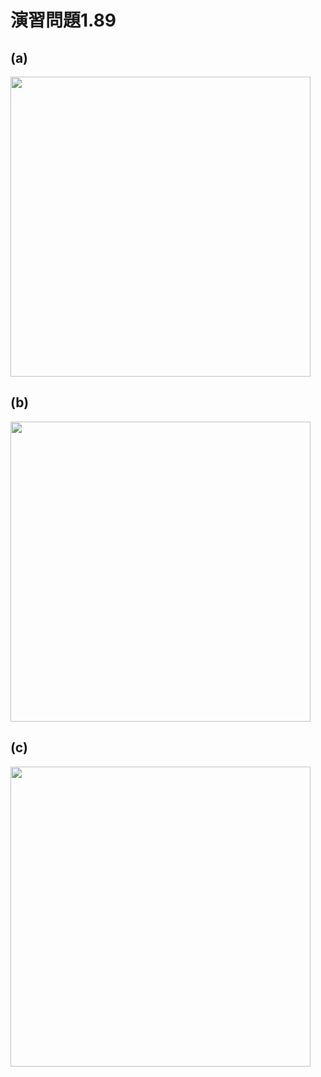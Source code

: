 # 演習問題1.89

## (a)
<img src="https://horie-t.github.io/DigitalDesignAndComputerArchitecture-Ans/images/ex1-89/NOR3.svg" width="480px" />

## (b)
<img src="https://horie-t.github.io/DigitalDesignAndComputerArchitecture-Ans/images/ex1-89/NAND3.svg" width="480px" />

## (c)
<img src="https://horie-t.github.io/DigitalDesignAndComputerArchitecture-Ans/images/ex1-89/AND3.svg" width="480px" />

